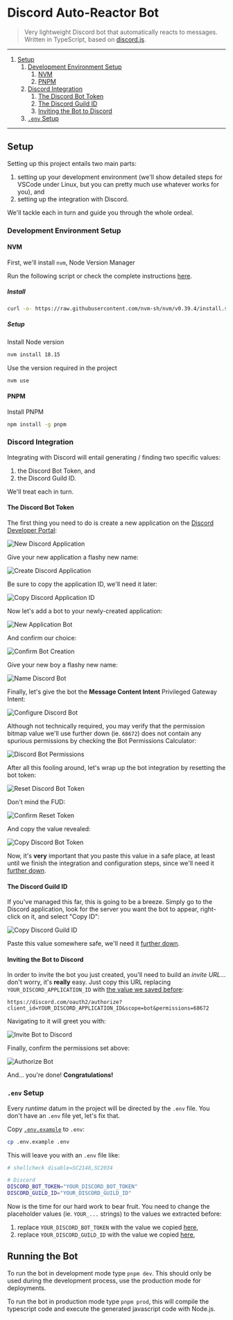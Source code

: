 # Discord Auto-Reactor Bot

> Very lightweight Discord bot that automatically reacts to messages.
> Written in TypeScript, based on [discord.js](https://discord.js.org).

---

1. [Setup](#setup)
    1. [Development Environment Setup](#development-environment-setup)
        1. [NVM](#nvm)
        2. [PNPM](#pnpm)
    2. [Discord Integration](#discord-integration)
        1. [The Discord Bot Token](#the-discord-bot-token)
        2. [The Discord Guild ID](#the-discord-guild-id)
        3. [Inviting the Bot to Discord](#inviting-the-bot-to-discord)
    3. [`.env` Setup](#env-setup)

---

## Setup

Setting up this project entails two main parts:

1. setting up your development environment (we'll show detailed steps for VSCode under Linux, but you can pretty much use whatever works for you), and
2. setting up the integration with Discord.

We'll tackle each in turn and guide you through the whole ordeal.

### Development Environment Setup

#### NVM

First, we'll install `nvm`, Node Version Manager

Run the following script or check the complete instructions [here](https://github.com/nvm-sh/nvm#install--update-script).

##### Install

```sh
curl -o- https://raw.githubusercontent.com/nvm-sh/nvm/v0.39.4/install.sh | bash
```

##### Setup

Install Node version

```sh
nvm install 18.15
```

Use the version required in the project

```sh
nvm use
```

#### PNPM

Install PNPM

```sh
npm install -g pnpm
```

### Discord Integration

Integrating with Discord will entail generating / finding two specific values:

1. the Discord Bot Token, and
2. the Discord Guild ID.

We'll treat each in turn.

#### The Discord Bot Token

The first thing you need to do is create a new application on the [Discord Developer Portal](https://discord.com/developers):

![New Discord Application](./assets/new-discord-application.png 'New Discord Application')

Give your new application a flashy new name:

![Create Discord Application](./assets/create-discord-applicatoin.png 'Create Discord Application')

<!-- markdownlint-disable-next-line MD033 -->

<a id="copy-application-id"></a>Be sure to copy the application ID, we'll need it later:

![Copy Discord Application ID](./assets/copy-discord-application-id.png 'Copy Discord Application ID')

Now let's add a bot to your newly-created application:

![New Application Bot](./assets/new-application-bot.png 'New Application Bot')

And confirm our choice:

![Confirm Bot Creation](./assets/confirm-bot-creation.png 'Confirm Bot Creation')

Give your new boy a flashy new name:

![Name Discord Bot](./assets/name-discord-bot.png 'Name Discord Bot')

Finally, let's give the bot the **Message Content Intent** Privileged Gateway Intent:

![Configure Discord Bot](./assets/configure-discord-bot.png 'Configure Discord Bot')

Although not technically required, you may verify that the permission bitmap value we'll use further down (ie. `68672`) does not contain any spurious permissions by checking the Bot Permissions Calculator:

![Discord Bot Permissions](./assets/discord-bot-permissions.png 'Discord Bot Permissions')

After all this fooling around, let's wrap up the bot integration by resetting the bot token:

![Reset Discord Bot Token](./assets/reset-discord-bot-token.png 'Reset Discord Bot Token')

Don't mind the FUD:

![Confirm Reset Token](./assets/confirm-reset-token.png 'Confirm Reset Token')

<!-- markdownlint-disable-next-line MD033 -->

<a id="discord-bot-token"></a>And copy the value revealed:

![Copy Discord Bot Token](./assets/copy-discord-bot-token.png 'Copy Discord Bot Token')

Now, it's **very** important that you paste this value in a safe place, at least until we finish the integration and configuration steps, since we'll need it [further down](#env-setup).

#### The Discord Guild ID

If you've managed this far, this is going to be a breeze.
Simply go to the Discord application, look for the server you want the bot to appear, right-click on it, and select "Copy ID":

![Copy Discord Guild ID](./assets/copy-discord-guild-id.png 'Copy Discord Guild ID')

Paste this value somewhere safe, we'll need it [further down](#env-setup).

#### Inviting the Bot to Discord

In order to invite the bot you just created, you'll need to build an _invite URL_... don't worry, it's **really** easy.
Just copy this URL replacing `YOUR_DISCORD_APPLICATION_ID` with [the value we saved before](#copy-application-id):

```text
https://discord.com/oauth2/authorize?client_id=YOUR_DISCORD_APPLICATION_ID&scope=bot&permissions=68672
```

Navigating to it will greet you with:

![Invite Bot to Discord](./assets/invite-bot-to-discord.png 'Invite Bot to Discord')

Finally, confirm the permissions set above:

![Authorize Bot](./assets/authorize-bot.png 'Authorize Bot')

And... you're done!
**Congratulations!**

### `.env` Setup

Every _runtime_ datum in the project will be directed by the `.env` file.
You don't have an `.env` file yet, let's fix that.

Copy [`.env.example`](./.env.example) to `.env`:

```sh
cp .env.example .env
```

This will leave you with an `.env` file like:

```sh
# shellcheck disable=SC2148,SC2034

# Discord
DISCORD_BOT_TOKEN="YOUR_DISCORD_BOT_TOKEN"
DISCORD_GUILD_ID="YOUR_DISCORD_GUILD_ID"
```

Now is the time for our hard work to bear fruit.
You need to change the placeholder values (ie. `YOUR_...` strings) to the values we extracted before:

1. replace `YOUR_DISCORD_BOT_TOKEN` with the value we copied [here](#discord-bot-token),
2. replace `YOUR_DISCORD_GUILD_ID` with the value we copied [here](#the-discord-guild-id),

## Running the Bot

To run the bot in development mode type `pnpm dev`.
This should only be used during the development process, use the production mode for deployments.

To run the bot in production mode type `pnpm prod`, this will compile the typescript code and execute the generated javascript code with Node.js.
